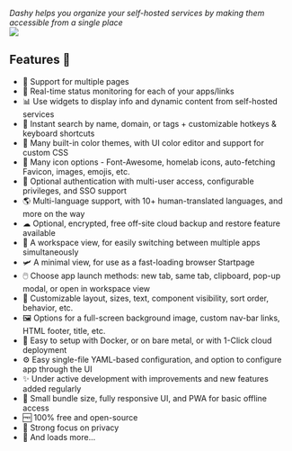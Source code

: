_Dashy helps you organize your self-hosted services by making them accessible from a single place_  
[![](https://camo.githubusercontent.com/6c0964f4604a6807c263c83fff293258a908bdff7587910976d11c4e67a589bb/68747470733a2f2f692e6962622e636f2f796862743643592f64617368792e706e67)](https://camo.githubusercontent.com/6c0964f4604a6807c263c83fff293258a908bdff7587910976d11c4e67a589bb/68747470733a2f2f692e6962622e636f2f796862743643592f64617368792e706e67)

## Features 🌈

-   📃 Support for multiple pages
-   🚦 Real-time status monitoring for each of your apps/links
-   📊 Use widgets to display info and dynamic content from self-hosted services
-   🔎 Instant search by name, domain, or tags + customizable hotkeys & keyboard shortcuts
-   🎨 Many built-in color themes, with UI color editor and support for custom CSS
-   🧸 Many icon options - Font-Awesome, homelab icons, auto-fetching Favicon, images, emojis, etc.
-   💂 Optional authentication with multi-user access, configurable privileges, and SSO support
-   🌎 Multi-language support, with 10+ human-translated languages, and more on the way
-   ☁ Optional, encrypted, free off-site cloud backup and restore feature available
-   💼 A workspace view, for easily switching between multiple apps simultaneously
-   🛩️ A minimal view, for use as a fast-loading browser Startpage
-   🖱️ Choose app launch methods: new tab, same tab, clipboard, pop-up modal, or open in workspace view
-   📏 Customizable layout, sizes, text, component visibility, sort order, behavior, etc.
-   🖼️ Options for a full-screen background image, custom nav-bar links, HTML footer, title, etc.
-   🚀 Easy to setup with Docker, or on bare metal, or with 1-Click cloud deployment
-   ⚙️ Easy single-file YAML-based configuration, and option to configure app through the UI
-   ✨ Under active development with improvements and new features added regularly
-   🤏 Small bundle size, fully responsive UI, and PWA for basic offline access
-   🆓 100% free and open-source
-   🔐 Strong focus on privacy
-   🌈 And loads more...